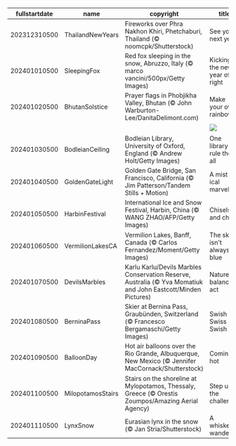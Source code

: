 |fullstartdate|name|copyright|title|image|
|--|--|--|--|--|
202312310500|ThailandNewYears|Fireworks over Phra Nakhon Khiri, Phetchaburi, Thailand (© noomcpk/Shutterstock)|See you next year!|![](/en-CA/2024/01/202312310500ThailandNewYears.jpg)|
202401010500|SleepingFox|Red fox sleeping in the snow, Abruzzo, Italy (© marco vancini/500px/Getty Images)|Kicking the new year off right|![](/en-CA/2024/01/202401010500SleepingFox.jpg)|
202401020500|BhutanSolstice|Prayer flags in Phobjikha Valley, Bhutan (© John Warburton-Lee/DanitaDelimont.com)|Make your own rainbow|![](/en-CA/2024/01/202401020500BhutanSolstice.jpg)|
||||![](/en-CA/2024/01/.jpg)|
202401030500|BodleianCeiling|Bodleian Library, University of Oxford, England (© Andrew Holt/Getty Images)|One library to rule them all|![](/en-CA/2024/01/202401030500BodleianCeiling.jpg)|
202401040500|GoldenGateLight|Golden Gate Bridge, San Francisco, California (© Jim Patterson/Tandem Stills + Motion)|A mist-ical marvel|![](/en-CA/2024/01/202401040500GoldenGateLight.jpg)|
202401050500|HarbinFestival|International Ice and Snow Festival, Harbin, China (© WANG ZHAO/AFP/Getty Images)|Chisels and chills|![](/en-CA/2024/01/202401050500HarbinFestival.jpg)|
202401060500|VermilionLakesCA|Vermilion Lakes, Banff, Canada (© Carlos Fernandez/Moment/Getty Images)|The sky isn't always blue|![](/en-CA/2024/01/202401060500VermilionLakesCA.jpg)|
202401070500|DevilsMarbles|Karlu Karlu/Devils Marbles Conservation Reserve, Australia (© Yva Momatiuk and John Eastcott/Minden Pictures)|Nature's balancing act|![](/en-CA/2024/01/202401070500DevilsMarbles.jpg)|
202401080500|BerninaPass|Skier at Bernina Pass, Graubünden, Switzerland (© Francesco Bergamaschi/Getty Images)|Swish Swiss Swish|![](/en-CA/2024/01/202401080500BerninaPass.jpg)|
202401090500|BalloonDay|Hot air balloons over the Rio Grande, Albuquerque, New Mexico (© Jennifer MacCornack/Shutterstock)|Coming in hot|![](/en-CA/2024/01/202401090500BalloonDay.jpg)|
202401100500|MilopotamosStairs|Stairs on the shoreline at Mylopotamos, Thessaly, Greece (© Orestis Zoumpos/Amazing Aerial Agency)|Step up to the challenge!|![](/en-CA/2024/01/202401100500MilopotamosStairs.jpg)|
202401110500|LynxSnow|Eurasian lynx in the snow (© Jan Stria/Shutterstock)|A whiskered wanderer|![](/en-CA/2024/01/202401110500LynxSnow.jpg)|
